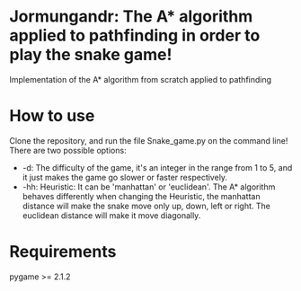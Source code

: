 
# Jormungandr: The A* algorithm applied to pathfinding in order to play the snake game!

Implementation of the A* algorithm from scratch applied to pathfinding

# How to use
Clone the repository, and run the file Snake_game.py on the command line! There are two possible options:
- -d: The difficulty of the game, it's an integer in the range from 1 to 5, and it just makes the game go slower or faster respectively.
- -hh: Heuristic: It can be 'manhattan' or 'euclidean'. The A* algorithm behaves differently when changing the Heuristic, the manhattan distance will make the snake move only up, down, left or right. The euclidean distance will make it move diagonally.

# Requirements
pygame >= 2.1.2





